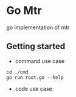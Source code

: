 # Go Mtr

go implementation of mtr

## Getting started

- command use case
```
cd ./cmd
go run root.go --help
```
- code use case
```

```